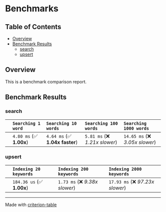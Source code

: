 # Benchmarks

## Table of Contents

- [Overview](#overview)
- [Benchmark Results](#benchmark-results)
    - [search](#search)
    - [upsert](#upsert)

## Overview

This is a benchmark comparison report.

## Benchmark Results

### search

|        | `Searching 1 word`          | `Searching 10 words`           | `Searching 100 words`          | `Searching 1000 words`           |
|:-------|:----------------------------|:-------------------------------|:-------------------------------|:-------------------------------- |
|        | `4.80 ms` (✅ **1.00x**)     | `4.64 ms` (✅ **1.04x faster**) | `5.81 ms` (❌ *1.21x slower*)   | `14.65 ms` (❌ *3.05x slower*)    |

### upsert

|        | `Indexing 20 keywords`          | `Indexing 200 keywords`          | `Indexing 2000 keywords`           |
|:-------|:--------------------------------|:---------------------------------|:---------------------------------- |
|        | `184.36 us` (✅ **1.00x**)       | `1.73 ms` (❌ *9.38x slower*)     | `17.93 ms` (❌ *97.23x slower*)     |

---
Made with [criterion-table](https://github.com/nu11ptr/criterion-table)

